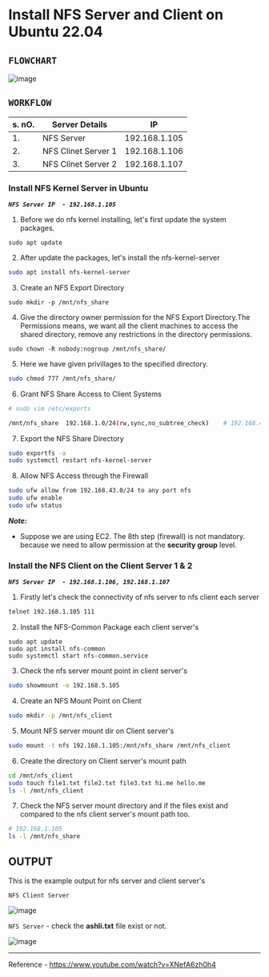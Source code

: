 #  Install NFS Server and Client on Ubuntu 22.04
`FLOWCHART`
-----
![image](https://github.com/fourtimes/linux/assets/91359308/9c4852ec-5e94-48d1-91c6-e290a461b625)

`WORKFLOW`
------
|s. nO.|Server Details|IP|
|------|--------------|---|
|1.|NFS Server|192.168.1.105|
|2.|NFS Clinet Server 1|192.168.1.106|
|3.|NFS Clinet Server 2|192.168.1.107|
###  Install NFS Kernel Server in Ubuntu 

**_`NFS Server IP  - 192.168.1.105`_**

1. Before we do nfs kernel installing, let's first update the system packages.
```
sudo apt update
```
2. After update the packages, let's install the nfs-kernel-server
```sh
sudo apt install nfs-kernel-server
```
3. Create an NFS Export Directory
```
sudo mkdir -p /mnt/nfs_share
```
4. Give the directory owner permission for the NFS Export Directory.The Permissions means, we want all the client machines to access the shared directory, remove any restrictions in the directory permissions.

```
sudo chown -R nobody:nogroup /mnt/nfs_share/
```
5. Here we have given privillages to the  specified directory.
```sh
sudo chmod 777 /mnt/nfs_share/
```
6. Grant NFS Share Access to Client Systems
```sh
# sudo vim /etc/exports

/mnt/nfs_share  192.168.1.0/24(rw,sync,no_subtree_check)    # 192.168.43.0/24 - ip address depends on your system networks
```

7. Export the NFS Share Directory
 ```sh
sudo exportfs -a
sudo systemctl restart nfs-kernel-server
```
8.  Allow NFS Access through the Firewall
```sh
sudo ufw allow from 192.168.43.0/24 to any port nfs
sudo ufw enable
sudo ufw status
```
_**Note:**_
- Suppose we are using EC2. The 8th step (firewall) is not mandatory. because we need to allow permission at the **security group** level.

### Install the NFS Client on the Client Server 1 & 2

**_`NFS Server IP  - 192.168.1.106, 192.168.1.107 `_**

1. Firstly let's check the connectivity of nfs server to nfs client each server
```sh
telnet 192.168.1.105 111
```
2. Install the NFS-Common Package each client server's
```
sudo apt update
sudo apt install nfs-common
sudo systemctl start nfs-common.service
```
3. Check the nfs server mount point in client server's
```sh
sudo showmount -e 192.168.5.105
```
4. Create an NFS Mount Point on Client
```sh
sudo mkdir -p /mnt/nfs_client
```
5. Mount NFS server mount dir on Client server's
```sh
sudo mount -t nfs 192.168.1.105:/mnt/nfs_share /mnt/nfs_client
```
6. Create the directory on Client server's mount path
```sh
cd /mnt/nfs_client
sudo touch file1.txt file2.txt file3.txt hi.me hello.me
ls -l /mnt/nfs_client
```
7. Check the NFS server mount directory and if the files exist and compared to the nfs client server's mount path too.
```sh
# 192.168.1.105
ls -l /mnt/nfs_share
```
OUTPUT
---------
This is the example output for nfs server and client server's

`NFS Client Server`

![image](https://github.com/fourtimes/linux/assets/91359308/97caf39a-b59c-473a-8c4e-7089cadb91fb)

`NFS Server` - check the **ashli.txt** file exist or not.

![image](https://github.com/fourtimes/linux/assets/91359308/20b9534e-613a-4687-ac0d-aab1ae11ac1b)


---

Reference - https://www.youtube.com/watch?v=XNefA6zh0h4
